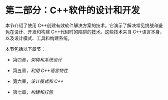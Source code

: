 # 第二部分：C++软件的设计和开发

本节介绍了使用 C++创建有效软件解决方案的技术。它演示了解决常见挑战和避免在设计、开发和构建 C++代码时的陷阱的技术。这些技术来自 C++语言本身，以及设计模式、工具和构建系统。

本节包括以下章节：

+   第四章，*架构和系统设计*

+   第五章，*利用 C++语言特性*

+   第六章，*设计模式和 C++*

+   第七章，*构建和打包*
